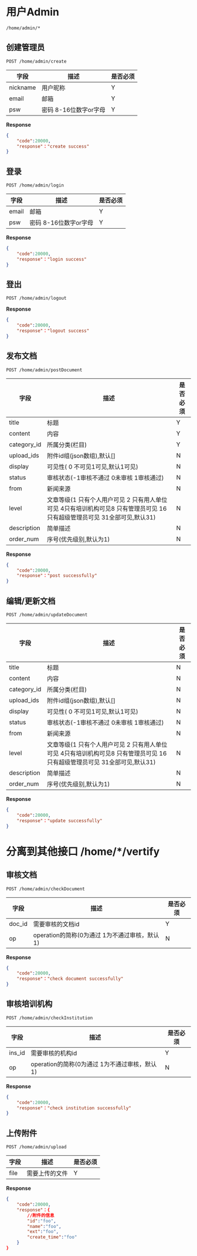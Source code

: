 用户Admin
===
`/home/admin/*`

##  创建管理员
`POST /home/admin/create` 

字段	|描述 |  是否必须 
------------ | -------------| -------------
nickname | 用户昵称  	| Y
email|  邮箱  	| Y
psw  | 密码 8-16位数字or字母 	| Y


**Response**  

```json
{
	"code":20000,
	"response"："create success"
}
```

## 登录   
`POST /home/admin/login` 

字段	|描述 |  是否必须 
------------ | -------------| -------------
email|  邮箱  	| Y
psw  | 密码 8-16位数字or字母 	| Y


**Response**  

```json
{
	"code":20000,
	"response"："login success"
}
```

## 登出   
`POST /home/admin/logout` 

**Response**  

```json
{
	"code":20000,
	"response"："logout success"
}
```


## 发布文档	
`POST /home/admin/postDocument` 

字段	|描述 |  是否必须 
------------ | -------------| -------------
title | 标题  	| Y
content | 内容   |Y
category_id |  所属分类(栏目)   |Y
upload_ids |  附件id组(json数组),默认[]   |N
display| 可见性( 0 不可见1可见,默认1可见) | N
status| 审核状态(-1审核不通过 0未审核 1审核通过) | N
from| 新闻来源  | N
level| 文章等级(1 只有个人用户可见 2 只有用人单位可见  4只有培训机构可见8 只有管理员可见 16只有超级管理员可见 31全部可见,默认31) | N
description| 简单描述 | N
order_num| 序号(优先级别,默认为1) | N

**Response**  

```json
{
	"code":20000,
	"response"："post successfully"
}
```


## 编辑/更新文档  
`POST /home/admin/updateDocument` 

字段	|描述 |  是否必须 
------------ | -------------| -------------
title | 标题      | N
content | 内容   |N
category_id |  所属分类(栏目)   |N
upload_ids |  附件id组(json数组),默认[]   |N
display| 可见性( 0 不可见1可见,默认1可见) | N
status| 审核状态(-1审核不通过 0未审核 1审核通过) | N
from| 新闻来源  | N
level| 文章等级(1 只有个人用户可见 2 只有用人单位可见  4只有培训机构可见8 只有管理员可见 16只有超级管理员可见 31全部可见,默认31) | N
description| 简单描述 | N
order_num| 序号(优先级别,默认为1) | N

**Response**  

```json
{
    "code":20000,
    "response"："update successfully"
}
```



**分离到其他接口 /home/*/vertify**
================



## 审核文档  
`POST /home/admin/checkDocument` 

字段	|描述 |  是否必须 
------------ | -------------| -------------
doc_id|需要审核的文档id|Y
op|operation的简称(0为通过 1为不通过审核，默认1)| N

**Response**  

```json
{
    "code":20000,
    "response"："check document successfully"
}
```


## 审核培训机构 
`POST /home/admin/checkInstitution` 

字段	|描述 |  是否必须 
------------ | -------------| -------------
ins_id| 需要审核的机构id  	| Y
op|operation的简称(0为通过 1为不通过审核，默认1)| N

**Response**  

```json
{
    "code":20000,
    "response"："check institution successfully"
}
```



## 上传附件
`POST /home/admin/upload` 

字段  |描述 |  是否必须 
------------ | -------------| -------------
file| 需要上传的文件   | Y

**Response**  

```json
{
    "code":20000,
    "response"：{
        //附件的信息
        "id":"foo",
        "name":"foo",
        "ext":"foo",
        "create_time":"foo"
    }
}
```

